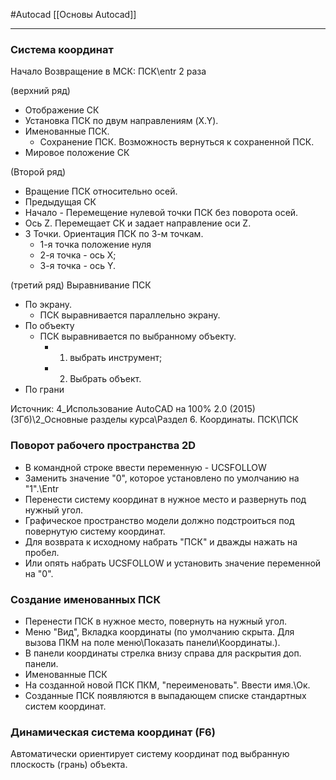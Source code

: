 #Autocad 
[[Основы Autocad]]
_________
### Система координат
Начало
Возвращение в МСК: ПСК\entr 2 раза

(верхний ряд)
- Отображение СК
- Установка ПСК по двум направлениям (X.Y).
- Именованные ПСК. 
	- Сохранение ПСК. Возможность вернуться к сохраненной ПСК.
- Мировое положение СК

(Второй ряд)
- Вращение ПСК относительно осей.
- Предыдущая СК
- Начало - Перемещение нулевой точки ПСК без поворота осей.
- Ось Z. Перемещает СК и задает направление оси Z.
- 3 Точки. Ориентация ПСК по 3-м точкам.
	- 1-я точка положение нуля
	- 2-я точка - ось X;
	- 3-я точка - ось Y.

(третий ряд)
Выравнивание ПСК
- По экрану.
	- ПСК выравнивается параллельно экрану.
- По объекту
	- ПСК выравнивается по выбранному объекту.
		- 1. выбрать инструмент;
		- 2. Выбрать объект.
- По грани


Источник: 4_Использование AutoCAD на 100% 2.0 (2015) (3Гб)\2_Основные разделы курса\Раздел 6. Координаты. ПСК\ПСК
### Поворот рабочего пространства 2D
- В командной строке ввести переменную - UCSFOLLOW
- Заменить значение "0", которое установлено по умолчанию на "1".\Entr
- Перенести систему координат в нужное место и развернуть под нужный угол.
- Графическое пространство модели должно подстроиться под повернутую систему координат.
- Для возврата к исходному набрать "ПСК" и дважды нажать на пробел.
- Или опять набрать UCSFOLLOW и установить значение переменной на "0".

### Создание именованных ПСК
- Перенести ПСК в нужное место, повернуть на нужный угол.
- Меню "Вид", Вкладка координаты (по умолчанию скрыта. Для вызова ПКМ на поле меню\Показать панели\Координаты.).
- В панели координаты стрелка внизу справа для раскрытия доп. панели.
- Именованные ПСК
- На созданной новой ПСК ПКМ, "переименовать". Ввести имя.\Ок.
- Созданные ПСК появляются в выпадающем списке стандартных систем координат.

### Динамическая система координат (F6)
Автоматически ориентирует систему координат под выбранную плоскость (грань) объекта.